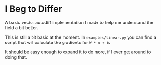 # I Beg to Differ
A basic vector autodiff implementation I made to help me understand the field a bit better.

This is still a bit basic at the moment. In `examples/linear.py` you can find a script that will calculate the gradients for `W * x + b`.

It should be easy enough to expand it to do more, if I ever get around to doing that.